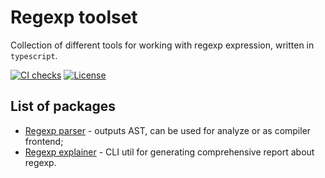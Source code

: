 # Regexp toolset

Collection of different tools for working with regexp expression, written in `typescript`. 

[![CI checks](https://github.com/johnthecat/regexp-toolset/actions/workflows/ci-checks.yaml/badge.svg)](https://github.com/johnthecat/regexp-toolset/actions/workflows/ci-checks.yaml)
[![License](https://img.shields.io/github/license/johnthecat/regexp-toolset)](https://github.com/johnthecat/regexp-toolset/blob/main/LICENSE)

## List of packages
- [Regexp parser](./packages/ecma-262-regexp-parser) - outputs AST, can be used for analyze or as compiler frontend;
- [Regexp explainer](./packages/explain-regexp) - CLI util for generating comprehensive report about regexp.

